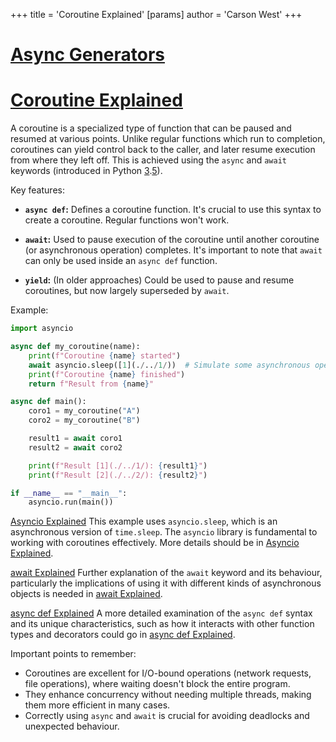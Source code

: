 +++
 title = 'Coroutine Explained'
[params]
	author = 'Carson West'
+++
# [Async Generators](./../async-generators/)
# [Coroutine Explained](./../coroutine-explained/) 
A coroutine is a specialized type of function that can be paused and resumed at various points.  Unlike regular functions which run to completion, coroutines can yield control back to the caller, and later resume execution from where they left off.  This is achieved using the `async` and `await` keywords (introduced in Python [3](./../3/).[5](./../5/)).

Key features:

* **`async def`:** Defines a coroutine function.  It's crucial to use this syntax to create a coroutine.  Regular functions won't work.

* **`await`:**  Used to pause execution of the coroutine until another coroutine (or asynchronous operation) completes.  It's important to note that `await` can only be used inside an `async def` function.


* **`yield`:** (In older approaches)  Could be used to pause and resume coroutines, but now largely superseded by `await`.


Example:

```python
import asyncio

async def my_coroutine(name):
    print(f"Coroutine {name} started")
    await asyncio.sleep([1](./../1/))  # Simulate some asynchronous operation
    print(f"Coroutine {name} finished")
    return f"Result from {name}"

async def main():
    coro1 = my_coroutine("A")
    coro2 = my_coroutine("B")

    result1 = await coro1
    result2 = await coro2

    print(f"Result [1](./../1/): {result1}")
    print(f"Result [2](./../2/): {result2}")

if __name__ == "__main__":
    asyncio.run(main())
```

[Asyncio Explained](./../asyncio-explained/)  This example uses `asyncio.sleep`, which is an asynchronous version of `time.sleep`.  The `asyncio` library is fundamental to working with coroutines effectively.  More details should be in [Asyncio Explained](./../asyncio-explained/).

[await Explained](./../await-explained/)  Further explanation of the `await` keyword and its behaviour, particularly the implications of using it with different kinds of asynchronous objects is needed in [await Explained](./../await-explained/).

[async def Explained](./../async-def-explained/)  A more detailed examination of the `async def` syntax and its unique characteristics, such as how it interacts with other function types and decorators could go in [async def Explained](./../async-def-explained/).


Important points to remember:

* Coroutines are excellent for I/O-bound operations (network requests, file operations), where waiting doesn't block the entire program.
*  They enhance concurrency without needing multiple threads, making them more efficient in many cases.
*  Correctly using `async` and `await` is crucial for avoiding deadlocks and unexpected behaviour.
